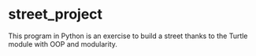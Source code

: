 # street_project
This program in Python is an exercise to build a street thanks to the Turtle module with OOP and modularity.